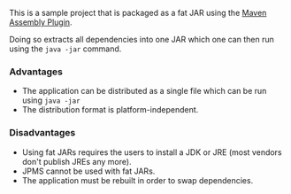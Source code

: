 This is a sample project that is packaged as a fat JAR using the [Maven Assembly Plugin](https://maven.apache.org/plugins/maven-assembly-plugin/).

Doing so extracts all dependencies into one JAR which one can then run using the `java -jar` command.

### Advantages

- The application can be distributed as a single file which can be run using `java -jar`
- The distribution format is platform-independent.

### Disadvantages

- Using fat JARs requires the users to install a JDK or JRE (most vendors don't publish JREs any more).
- JPMS cannot be used with fat JARs.
- The application must be rebuilt in order to swap dependencies.
